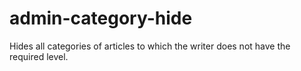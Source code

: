 # admin-category-hide
Hides all categories of articles to which the writer does not have the required level.
